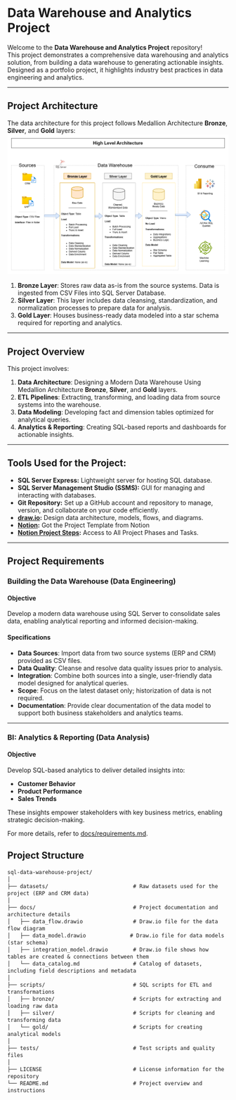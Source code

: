 # Data Warehouse and Analytics Project

Welcome to the **Data Warehouse and Analytics Project** repository!  
This project demonstrates a comprehensive data warehousing and analytics solution, from building a data warehouse to generating actionable insights. Designed as a portfolio project, it highlights industry best practices in data engineering and analytics.

---
## Project Architecture

The data architecture for this project follows Medallion Architecture **Bronze**, **Silver**, and **Gold** layers:
![Data Architecture](docs/architectural_diagrams/sql_data_engineering_project_architecture.png)

1. **Bronze Layer**: Stores raw data as-is from the source systems. Data is ingested from CSV Files into SQL Server Database.
2. **Silver Layer**: This layer includes data cleansing, standardization, and normalization processes to prepare data for analysis.
3. **Gold Layer**: Houses business-ready data modeled into a star schema required for reporting and analytics.

---
## Project Overview

This project involves:

1. **Data Architecture**: Designing a Modern Data Warehouse Using Medallion Architecture **Bronze**, **Silver**, and **Gold** layers.
2. **ETL Pipelines**: Extracting, transforming, and loading data from source systems into the warehouse.
3. **Data Modeling**: Developing fact and dimension tables optimized for analytical queries.
4. **Analytics & Reporting**: Creating SQL-based reports and dashboards for actionable insights.

---

## Tools Used for the Project:

- **SQL Server Express:** Lightweight server for hosting SQL database.
- **SQL Server Management Studio (SSMS):** GUI for managing and interacting with databases.
- **Git Repository:** Set up a GitHub account and repository to manage, version, and collaborate on your code efficiently.
- **[draw.io](https://www.drawio.com/):** Design data architecture, models, flows, and diagrams.
- **[Notion](https://www.notion.com/templates/sql-data-warehouse-project):** Got the Project Template from Notion
- **[Notion Project Steps](https://www.notion.so/Data-Warehouse-Project-1f996fdc6e10808193abe29490484176?source=copy_link):** Access to All Project Phases and Tasks.

---

## Project Requirements

### Building the Data Warehouse (Data Engineering)

#### Objective
Develop a modern data warehouse using SQL Server to consolidate sales data, enabling analytical reporting and informed decision-making.

#### Specifications
- **Data Sources**: Import data from two source systems (ERP and CRM) provided as CSV files.
- **Data Quality**: Cleanse and resolve data quality issues prior to analysis.
- **Integration**: Combine both sources into a single, user-friendly data model designed for analytical queries.
- **Scope**: Focus on the latest dataset only; historization of data is not required.
- **Documentation**: Provide clear documentation of the data model to support both business stakeholders and analytics teams.

---

### BI: Analytics & Reporting (Data Analysis)

#### Objective
Develop SQL-based analytics to deliver detailed insights into:
- **Customer Behavior**
- **Product Performance**
- **Sales Trends**

These insights empower stakeholders with key business metrics, enabling strategic decision-making.  

For more details, refer to [docs/requirements.md](docs/requirements.md).

## Project Structure
```
sql-data-warehouse-project/
│
├── datasets/                           # Raw datasets used for the project (ERP and CRM data)
│
├── docs/                               # Project documentation and architecture details
│   ├── data_flow.drawio                # Draw.io file for the data flow diagram
│   ├── data_model.drawio              # Draw.io file for data models (star schema)
│   ├── integration_model.drawio        # Draw.io file shows how tables are created & connections between them
│   └── data_catalog.md                 # Catalog of datasets, including field descriptions and metadata 
│
├── scripts/                            # SQL scripts for ETL and transformations
│   ├── bronze/                         # Scripts for extracting and loading raw data
│   ├── silver/                         # Scripts for cleaning and transforming data
│   └── gold/                           # Scripts for creating analytical models
│
├── tests/                              # Test scripts and quality files
│
├── LICENSE                             # License information for the repository
└── README.md                           # Project overview and instructions
```
